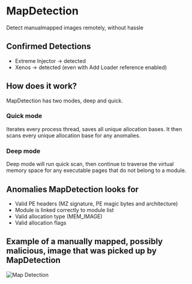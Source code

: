 # MapDetection
Detect manualmapped images remotely, without hassle

## Confirmed Detections
+ Extreme Injector -> detected
+ Xenos -> detected (even with Add Loader reference enabled)

## How does it work?
MapDetection has two modes, deep and quick.

### Quick mode 
Iterates every process thread, saves all unique allocation bases. It then scans every unique allocation base for any anomalies.

### Deep mode
Deep mode will run quick scan, then continue to traverse the virtual memory space for any executable pages that do not belong to a module.

## Anomalies MapDetection looks for
+ Valid PE headers (MZ signature, PE magic bytes and architecture)
+ Module is linked correctly to module list
+ Valid allocation type (MEM_IMAGE)
+ Valid allocation flags

## Example of a manually mapped, possibly malicious, image that was picked up by MapDetection
![Map Detection](https://i.imgur.com/uGJUbrQ.png)
